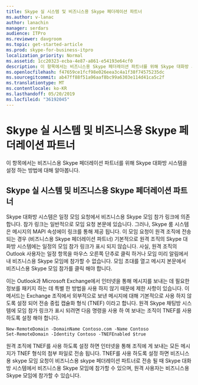 ```yaml
---
title: Skype 실 시스템 및 비즈니스용 Skype 페더레이션 파트너
ms.author: v-lanac
author: lanachin
manager: serdars
audience: ITPro
ms.reviewer: davgroom
ms.topic: get-started-article
ms.prod: skype-for-business-itpro
localization_priority: Normal
ms.assetid: 1cc20323-ecba-4e87-a861-e54193e64cf0
description: 이 항목에서는 비즈니스용 Skype 페더레이션 파트너를 위해 Skype 대화방 시스템을 설정 하는 방법에 대해 알아봅니다.
ms.openlocfilehash: f47659ce1fcf98e026eea3c4a1f38f74575235dc
ms.sourcegitcommit: ab47ff88f51a96aaf8bc99a6303e114d41ca5c2f
ms.translationtype: MT
ms.contentlocale: ko-KR
ms.lasthandoff: 05/20/2019
ms.locfileid: "36192045"
---
```

# <a name="skype-room-system-and-skype-for-business-federated-partners"></a>Skype 실 시스템 및 비즈니스용 Skype 페더레이션 파트너
 
이 항목에서는 비즈니스용 Skype 페더레이션 파트너를 위해 Skype 대화방 시스템을 설정 하는 방법에 대해 알아봅니다.
  
## <a name="skype-room-system-and-skype-for-business-federated-partners"></a>Skype 실 시스템 및 비즈니스용 Skype 페더레이션 파트너

Skype 대화방 시스템은 일정 모임 요청에서 비즈니스용 Skype 모임 참가 링크에 의존 합니다. 참가 링크는 일반적으로 모임 요청 본문에 있습니다. 그러나, Skype 룸 시스템은 메시지의 MAPI 속성에이 링크를 통해 제공 됩니다. 이 모임 요청이 원격 조직에 전송 되는 경우 (비즈니스용 Skype 페더레이션 파트너) 기본적으로 원격 조직의 Skype 대화방 시스템에는 일정의 모임 참가 링크가 표시 되지 않습니다. 사실, 원격 조직의 Outlook 사용자는 일정 항목을 마우스 오른쪽 단추로 클릭 하거나 모임 미리 알림에서 내 비즈니스용 Skype 모임에 참가할 수 없습니다. 모임 초대를 열고 메시지 본문에서 비즈니스용 Skype 모임 참가를 클릭 해야 합니다. 
  
이는 Outlook과 Microsoft Exchange에서 인터넷을 통해 메시지를 보내는 데 필요한 정보를 패키지 하는 데 특별 한 방법을 사용 하지 않기 때문에 제한 사항이 있습니다. 이 메서드는 Exchange 조직에서 외부적으로 보낸 메시지에 대해 기본적으로 사용 하지 않도록 설정 되어 전송 중립 캡슐화 형식 (TNEF) 이라고 합니다. 원격 Skype 채팅방 시스템에 모임 참가 링크가 표시 되려면 다음 명령을 사용 하 여 보내는 조직이 TNEF를 사용 하도록 설정 해야 합니다.
  
```
New-RemoteDomain -DomainName Contoso.com -Name Contoso
Set-RemoteDomain -Identity Contoso -TNEFEnabled $true
```

원격 조직에 TNEF를 사용 하도록 설정 하면 인터넷을 통해 조직에 게 보내는 모든 메시지가 TNEF 형식의 첨부 파일로 전송 됩니다. TNEF를 사용 하도록 설정 하면 비즈니스용 skype 모임 요청이 비즈니스용 skype 페더레이션 파트너로 전송 될 때 Skype 대화방 시스템에서 비즈니스용 Skype 모임에 참가할 수 있으며, 원격 사용자는 비즈니스용 Skype 모임에 참가할 수 있습니다. 
